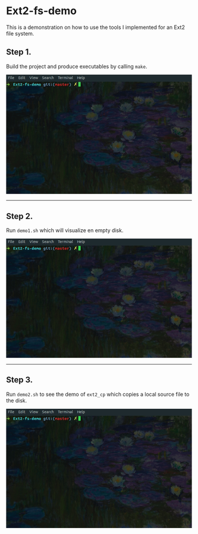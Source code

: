 # Ext2-fs-demo
This is a demonstration on how to use the tools I implemented for an Ext2 file system.

## Step 1.
Build the project and produce executables by calling `make`.

![Alt Text](./images/step1.gif)
<!-- ![Alt Text](https://media.giphy.com/media/vFKqnCdLPNOKc/giphy.gif) -->

---
## Step 2.
Run `demo1.sh` which will visualize en empty disk.

![Alt Text](./images/step2.gif)

---
## Step 3.
Run `demo2.sh` to see the demo of `ext2_cp` which copies a local source file to the disk.

![Alt Text](./images/step3.gif)
